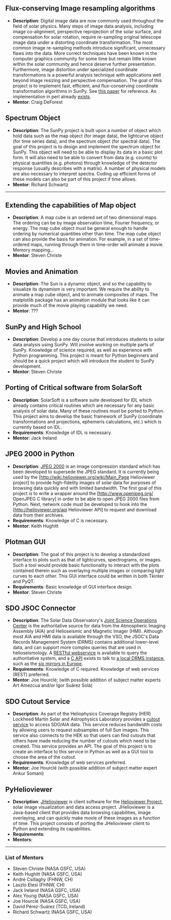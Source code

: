 ## Flux-conserving Image resampling algorithms
* **Description**: Digital image data are now commonly used throughout the field of solar physics. Many steps of image data analysis, including image co-alignment, perspective reprojection of the solar surface, and compensation for solar rotation, require re-sampling original telescope image data under a distorting coordinate transformation. The most common image re-sampling methods introduce significant, unnecessary flaws into the data. More correct techniques have been known in the computer graphics community for some time but remain little known within the solar community and hence deserve further presentation. Furthermore, image distortion under specialized coordinate transformations is a powerful analysis technique with applications well beyond image resizing and perspective compensation. The goal of this project is to implement fast, efficient, and flux-conserving coordinate transformation algorithms in SunPy. See [this paper](http://adsabs.harvard.edu/abs/2004SoPh..219....3D) for reference. An implementation in perl already [exists](http://pdl.perl.org/PDLdocs/Transform.html).
* **Mentor**: Craig DeForest

## Spectrum Object
* **Description**: The SunPy project is built upon a number of object which hold data such as the map object (for image data), the lightcurve object (for time series data), and the spectrum object (for spectral data). The goal of this project is to design and implement the spectrum object for SunPy. This object will need to be able to display its data in a basic plot form. It will also need to be able to convert from data (e.g. counts) to physical quantities (e.g. photons) through knowledge of the detector response (usually describes with a matrix). A number of physical models are also necessary to interpret spectra. Coding up efficient forms of these models can also be part of this project if time allows.
* **Mentor**: Richard Schwartz

*** 

## Extending the capabilities of Map object
* **Description**: A map cube is an ordered set of two dimensional maps.  The ordering can be by image observation time, Fourier frequency, or energy.  The map cube object must be general enough to handle ordering by numerical quantities other than time.  The map cube object can also provide the basis for animation.  For example, in a set of time-ordered maps, running through them in time-order will animate a movie. Memory mapping...
* **Mentor**: Steven Christe

## Movies and Animation
* **Description**: The Sun is a dynamic object, and so the capability to visualize its dynamism is very important.  We require the ability to animate a map cube object, and to animate composites of maps.  The matplotlib package has an animation module that looks like it can provide much of the movie playing capability we need.
* **Mentor**: ???

## SunPy and High School
* **Description**: Develop a one day course that introduces students to solar data analysis using SunPy.  Will involve working on multiple parts of SunPy.  Knowledge of science required, as well as experience with Python programming. This project is meant for Python beginners and should be a quick project which will introduce the student to SunPy development.
* **Mentor**: Steven Christe

## Porting of Critical software from SolarSoft

* **Description**: SolarSoft is a software suite developed for IDL which already contains critical routines which are necessary for any basic analysis of solar data. Many of these routines must be ported to Python. This project aims to develop the basic framework of SunPy (coordinate transformations and projections, ephemeris calculations, etc.) which is currently based on IDL.
* **Requirements**: Knowledge of IDL is necessary.
* **Mentor**: Jack Ireland

## JPEG 2000 in Python
* **Description**: [JPEG 2000](http://en.wikipedia.org/wiki/JPEG_2000) is an image compression standard which has been developed to supersede the JPEG standard. It is currently being used by the [http://wiki.helioviewer.org/wiki/Main_Page Helioviewer project] to provide high-fidelity images of solar data for purposes of browsing data quickly and with limited bandwidth. The first goal of this project is to write a wrapper around the [http://www.openjpeg.org/ OpenJPEG C library] in order to be able to open JPEG 2000 files from Python. Next, network code must be developed to hook into the [http://helioviewer.org/api Helioviewer API] to request and download data from their archives.
* **Requirements**: Knowledge of C is necessary.
* **Mentor**: Keith Hughitt

##  Plotman GUI 

* **Description**: The goal of this project is to develop a standardized interface to plots such as that of lightcurves, spectrograms, or images. Such a tool would provide basic functionality to interact with the plots contained therein such as overlaying multiple images or comparing light curves to each other. This GUI interface could be written in both Tkinter and PyQT.
* **Requirements**: Basic knowledge of GUI interface design.
* **Mentor**: Steven Christe

##  SDO JSOC Connector 

* **Description**: The Solar Data Observatory's [Joint Science Operations Center](http://jsoc.stanford.edu/) is the authoritative source for data from the Atmospheric Imaging Assembly (AIA) and Helioseismic and Magnetic Imager (HMI).  Although most AIA and HMI data is available through the VSO, the JSOC's Data Records Management System (DRMS) contains additional lower-level data, and can support more complex queries that are used in helioseismology.  A [RESTful webservice](http://jsoc.stanford.edu/jsocwiki/AjaxJsocConnect) is available to query the authoritative system, and a [C API](http://jsoc.stanford.edu/jsocwiki/JsocDataAccess) exists to talk to [a local DRMS instance](http://vso.stanford.edu/netdrms/), such as the [six mirrors in Europe](http://vso.stanford.edu/netdrms/site_codes.html).
* **Requirements**: Knowledge of C required.  Knowledge of web services (REST) preferred.
* **Mentor**: Joe Hourclé; (with possible addition of subject matter experts Art Amezcua and/or Igor Suárez Solá)<br/>

##  SDO Cutout Service 

* **Description**: As part of the Heliophysics Coverage Registry (HER) Lockheed Martin Solar and Astrophysics Laboratory provides a [cutout service](http://www.lmsal.com/get_aia_data/) to access SDO/AIA data. This service reduces bandwidth costs by allowing users to request subsamples of full Sun images. This service also connects to the HEK so that users can find cutouts that others have made reducing the number of cutouts which need to be created. This service provides an API. The goal of this project is to create an interface to this service in Python as well as a GUI tool to choose the area of the cutout.
* **Requirements**: Knowledge of web services preferred.
* **Mentor**: Joe Hourclé (with possible addition of subject matter expert Ankur Somani)

##  PyHelioviewer

* **Description**: [JHelioviewer](http://jhelioviewer.org/) is client software for the [Helioviewer Project](http://www.helioviewer.org/wiki), solar image visualization and data access project. JHelioviewer is a Java-based client that provides data browsing capabilities, image overlaying, and can quickly make movie of these images as a function of time. This project consists of porting the JHelioviewer client to Python and extending its capabilities.
* **Requirements**: 
* **Mentors**: 

***

### List of Mentors

* Steven Christe (NASA GSFC, USA)
* Keith Hughitt (NASA GSFC, USA)
* André Csillaghy (FHNW, CH)
* Laszlo Etesi (FHNW, CH)
* Jack Ireland (NASA GSFC, USA)
* Alex Young (NASA GSFC, USA)
* Joe Hourclé (NASA GSFC, USA)
* David Pérez-Suárez (TCD, Ireland)
* Richard Schwartz (NASA GSFC, USA)